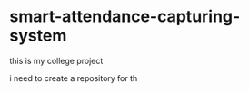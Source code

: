 # smart-attendance-capturing-system

this is my college project

i need to create a repository for th
